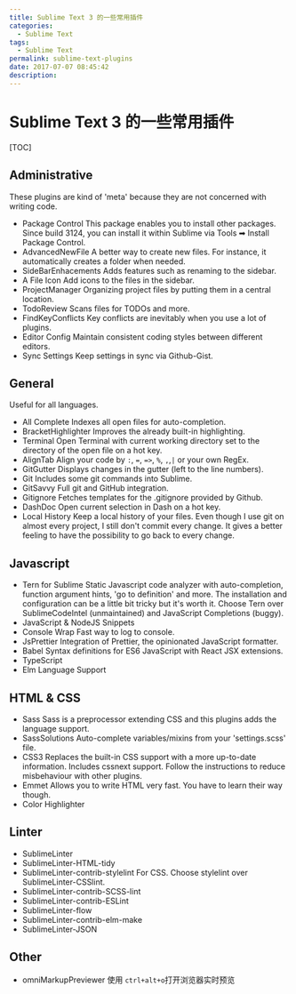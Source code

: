 ```yaml
---
title: Sublime Text 3 的一些常用插件
categories:
  - Sublime Text
tags:
  - Sublime Text
permalink: sublime-text-plugins
date: 2017-07-07 08:45:42
description:
---
```

# Sublime Text 3 的一些常用插件

[TOC]

## Administrative
These plugins are kind of 'meta' because they are not concerned with writing code.

- Package Control
This package enables you to install other packages. Since build 3124, you can install it within Sublime via Tools ➡ Install Package Control.
- AdvancedNewFile
A better way to create new files. For instance, it automatically creates a folder when needed.
- SideBarEnhacements
Adds features such as renaming to the sidebar.
- A File Icon
Add icons to the files in the sidebar.
- ProjectManager
Organizing project files by putting them in a central location.
- TodoReview
Scans files for TODOs and more.
- FindKeyConflicts
Key conflicts are inevitably when you use a lot of plugins.
- Editor Config
Maintain consistent coding styles between different editors.
- Sync Settings
Keep settings in sync via Github-Gist.

<!-- more -->
## General
Useful for all languages.

- All Complete
Indexes all open files for auto-completion.
- BracketHighlighter
Improves the already built-in highlighting.
- Terminal
Open Terminal with current working directory set to the directory of the open file on a hot key.
- AlignTab
Align your code by `:`, `=`, `=>`, `%`, `,`,`|` or your own RegEx.
- GitGutter
Displays changes in the gutter (left to the line numbers).
- Git
Includes some git commands into Sublime.
- GitSavvy
Full git and GitHub integration.
- Gitignore
Fetches templates for the .gitignore provided by Github.
- DashDoc
Open current selection in Dash on a hot key.
- Local History
Keep a local history of your files. Even though I use git on almost every project, I still don't commit every change. It gives a better feeling to have the possibility to go back to every change.

## Javascript
- Tern for Sublime
Static Javascript code analyzer with auto-completion, function argument hints, 'go to definition' and more. The installation and configuration can be a little bit tricky but it's worth it. Choose Tern over SublimeCodeIntel (unmaintained) and JavaScript Completions (buggy).
- JavaScript & NodeJS Snippets
- Console Wrap
Fast way to log to console.
- JsPrettier
Integration of Prettier, the opinionated JavaScript formatter.
- Babel
Syntax definitions for ES6 JavaScript with React JSX extensions.
- TypeScript
- Elm Language Support

## HTML & CSS
- Sass
Sass is a preprocessor extending CSS and this plugins adds the language support.
- SassSolutions
Auto-complete variables/mixins from your 'settings.scss' file.
- CSS3
Replaces the built-in CSS support with a more up-to-date information. Includes cssnext support. Follow the instructions to reduce misbehaviour with other plugins.
- Emmet
Allows you to write HTML very fast. You have to learn their way though.
- Color Highlighter

## Linter
- SublimeLinter
- SublimeLinter-HTML-tidy
- SublimeLinter-contrib-stylelint
For CSS. Choose stylelint over SublimeLinter-CSSlint.
- SublimeLinter-contrib-SCSS-lint
- SublimeLinter-contrib-ESLint
- SublimeLinter-flow
- SublimeLinter-contrib-elm-make
- SublimeLinter-JSON

## Other
- omniMarkupPreviewer
使用 `ctrl+alt+o`打开浏览器实时预览
